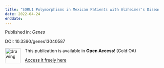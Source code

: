 ```yaml
---
title: "SORL1 Polymorphisms in Mexican Patients with Alzheimer's Disease."
date: 2022-04-24
enddate:
---
```


Published in: *Genes*

DOI: 10.3390/genes13040587

<img src="https://upload.wikimedia.org/wikipedia/commons/thumb/7/77/Open_Access_logo_PLoS_transparent.svg/800px-Open_Access_logo_PLoS_transparent.svg.png" alt="drawing" width="50" align="left"/> &nbsp;&nbsp;&nbsp;This publication is available in **Open Access**! (Gold OA)

&nbsp;&nbsp;&nbsp;[Access it freely here](https://www.mdpi.com/2073-4425/13/4/587/pdf?version=1648206236
)

